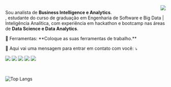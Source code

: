 
<img src="https://raw.githubusercontent.com/Brnfdes/Perfil/main/g10.png?token=GHSAT0AAAAAACJZKUMFWVOFHCNMP4NCUV76ZKG43JQ" align="right">

<p align="left"> 
  Sou analista de <strong>Business Intelligence e Analytics</strong>.<br>, estudante do curso de graduação em Engenharia de Software e Big Data | Inteligência Analítica, com experiência em hackathon e bootcamp nas áreas de <strong>Data Science e Data Analytics</strong>.<br>
</p>


<p align="left">
  💼 Ferramentas: **Coloque as suas ferramentas de trabalho.**
</p>

<p align="left">
  💌 Aqui vai uma mensagem para entrar em contato com você: ⤵️
</p>

<p align="left">
  <a href="#" alt="Gmail">
  <img src="https://img.shields.io/badge/-Gmail-FF0000?style=flat-square&labelColor=FF0000&logo=gmail&logoColor=white&link=LINK-DO-SEU-GMAIL" /></a>

  <a href="#" alt="LinkedIn">
  <img src="https://img.shields.io/badge/-Linkedin-0e76a8?style=flat-square&logo=Linkedin&logoColor=white&link=LINK-DO-SEU-LINKEDIN" /></a>

  <a href="#" alt="WhatsApp">
  <img src="https://img.shields.io/badge/-WhatsApp-25d366?style=flat-square&labelColor=25d366&logo=whatsapp&logoColor=white&link=API-DO-SEU-WHATSAPP"/></a>

  <a href="#" alt="Facebook">
  <img src="https://img.shields.io/badge/-Facebook-3b5998?style=flat-square&labelColor=3b5998&logo=facebook&logoColor=white&link=LINK-DO-SEU-FACEBOOK"/></a>

  <a href="#" alt="Instagram">
  <img src="https://img.shields.io/badge/-Instagram-DF0174?style=flat-square&labelColor=DF0174&logo=instagram&logoColor=white&link=LINK-DO-SEU-INSTAGRAM"/></a>
</p>

<div style ="display: inline_block"><br/>

![Top Langs](https://github-readme-stats.vercel.app/api/top-langs/?username=Brnfdes&langs_count=8&theme=onedark)

</div>